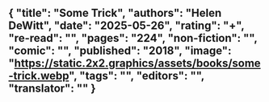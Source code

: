 {
 "title": "Some Trick",
 "authors": "Helen DeWitt",
 "date": "2025-05-26",
 "rating": "+",
 "re-read": "",
 "pages": "224",
 "non-fiction": "",
 "comic": "",
 "published": "2018",
 "image": "https://static.2x2.graphics/assets/books/some-trick.webp",
 "tags": "",
 "editors": "",
 "translator": ""
}
---
